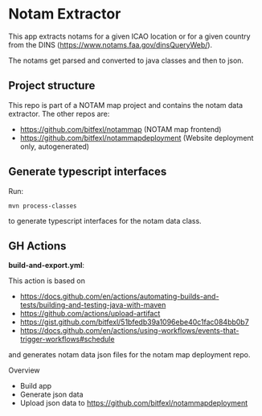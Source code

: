 # Notam Extractor

This app extracts notams for a given ICAO location or for a given country from the DINS (https://www.notams.faa.gov/dinsQueryWeb/).

The notams get parsed and converted to java classes and then to json.

## Project structure

This repo is part of a NOTAM map project and contains the notam data extractor. The other repos are:

- https://github.com/bitfexl/notammap (NOTAM map frontend)
- https://github.com/bitfexl/notammapdeployment (Website deployment only, autogenerated)

## Generate typescript interfaces

Run:

````
mvn process-classes
````

to generate typescript interfaces for the notam data class.

## GH Actions

**build-and-export.yml**:

This action is based on

- https://docs.github.com/en/actions/automating-builds-and-tests/building-and-testing-java-with-maven
- https://github.com/actions/upload-artifact
- https://gist.github.com/bitfexl/51bfedb39a1096ebe40c1fac084bb0b7
- https://docs.github.com/en/actions/using-workflows/events-that-trigger-workflows#schedule

and generates notam data json files for the notam map deployment repo.

Overview

- Build app
- Generate json data
- Upload json data to https://github.com/bitfexl/notammapdeployment
